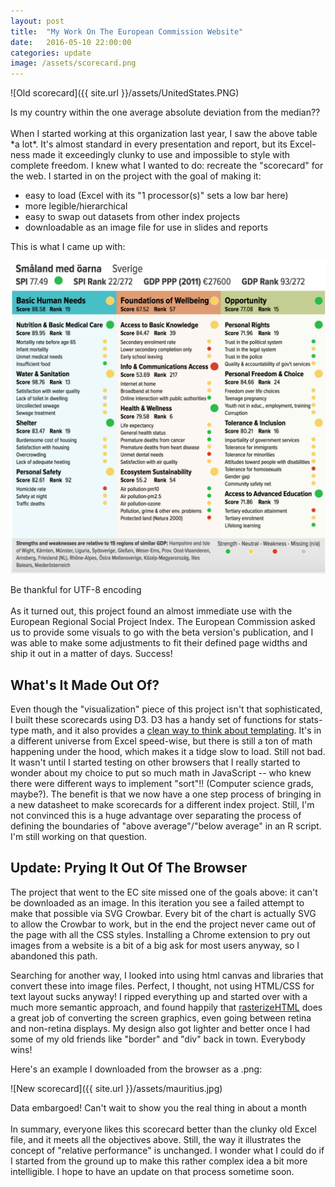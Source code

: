 ```yaml
---
layout: post
title:  "My Work On The European Commission Website"
date:   2016-05-10 22:00:00
categories: update
image: /assets/scorecard.png
---
```



![Old scorecard]({{ site.url }}/assets/UnitedStates.PNG)
<figcaption>Is my country within the one average absolute deviation from the median??</figcaption>

<br>
When I started working at this organization last year, I saw the above table *a lot*. It's almost standard in every presentation and report, but its Excel-ness made it exceedingly clunky to use and impossible to style with complete freedom. I knew what I wanted to do: recreate the "scorecard" for the web. I started in on the project with the goal of making it:

+ easy to load (Excel with its "1 processor(s)" sets a low bar here)
+ more legible/hierarchical
+ easy to swap out datasets from other index projects
+ downloadable as an image file for use in slides and reports

This is what I came up with:

[![Screenshot of scorecard](/assets/scorecard.png)](http://ec.europa.eu/regional_policy/en/information/maps/social_progress)
<figcaption>Be thankful for UTF-8 encoding</figcaption>

<br>
As it turned out, this project found an almost immediate use with the European Regional Social Project Index. The European Commission asked us to provide some visuals to go with the beta version's publication, and I was able to make some adjustments to fit their defined page widths and ship it out in a matter of days. Success! 

## What's It Made Out Of? ##
Even though the "visualization" piece of this project isn't that sophisticated, I built these scorecards using D3. D3 has a handy set of functions for stats-type math, and it also provides a [clean way to think about templating](http://www.macwright.org/2013/07/07/d3-for-html.html). It's in a different universe from Excel speed-wise, but there is still a ton of math happening under the hood, which makes it a tidge slow to load. Still not bad. It wasn't until I started testing on other browsers that I really started to wonder about my choice to put so much math in JavaScript -- who knew there were different ways to implement "sort"!! (Computer science grads, maybe?). The benefit is that we now have a one step process of bringing in a new datasheet to make scorecards for a different index project. Still, I'm not convinced this is a huge advantage over separating the process of defining the boundaries of "above average"/"below average" in an R script. I'm still working on that question.

## Update: Prying It Out Of The Browser ##
The project that went to the EC site missed one of the goals above: it can't be downloaded as an image. In this iteration you see a failed attempt to make that possible via SVG Crowbar. Every bit of the chart is actually SVG to allow the Crowbar to work, but in the end the project never came out of the page with all the CSS styles. Installing a Chrome extension to pry out images from a website is a bit of a big ask for most users anyway, so I abandoned this path.

Searching for another way, I looked into using html canvas and libraries that convert these into image files. Perfect, I thought, not using HTML/CSS for text layout sucks anyway! I ripped everything up and started over with a much more semantic approach, and found happily that [rasterizeHTML](http://cburgmer.github.io/rasterizeHTML.js/) does a great job of converting the screen graphics, even going between retina and non-retina displays. My design also got lighter and better once I had some of my old friends like "border" and "div" back in town. Everybody wins!

Here's an example I downloaded from the browser as a .png:

![New scorecard]({{ site.url }}/assets/mauritius.jpg)
<figcaption>Data embargoed! Can't wait to show you the real thing in about a month</figcaption>

<br>
In summary, everyone likes this scorecard better than the clunky old Excel file, and it meets all the objectives above. Still, the way it illustrates the concept of "relative performance" is unchanged. I wonder what I could do if I started from the ground up to make this rather complex idea a bit more intelligible. I hope to have an update on that process sometime soon.


